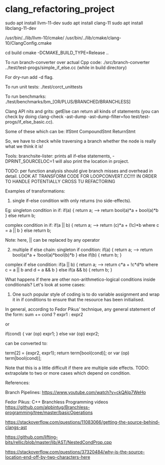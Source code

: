 # clang_refactoring_project

sudo apt install llvm-11-dev
sudo apt install clang-11
sudo apt install libclang-11-dev

/usr/bin/../lib/llvm-10/cmake/
/usr/bin/../lib/cmake/clang-10/ClangConfig.cmake

cd build
cmake -DCMAKE_BUILD_TYPE=Release ..

To run branch-converter over actual Cpp code:
./src/branch-converter ../test/test-progs/simple_if_else.cc (while in build directory)

For dry-run add -d flag.

To run unit tests:
./test/corct_unittests

To run benchmarks:
./test/benchmarks/bm_[OR/PLUS/BRANCHED/BRANCHLESS]

Clang API nits and grits:
getElse can return all kinds of statements (you can check by doing clang-check -ast-dump -ast-dump-filter=foo test/test-progs/if_else_basic.cc).

Some of these which can be:
IfStmt
CompoundStmt
ReturnStmt

So, we have to check while traversing a branch whether the node is really what we think it is!

Tools:
branchsite-lister:
prints all if-else statements, -DPRINT_SOURCELOC=1 will also print the location in project.

TODO: per function analysis should give branch misses and overhead in detail.
LOOK AT TRANSFORM CODE FOR LOOPCONVERT.CC!!!! IN ORDER TO HANDLE POTENTIALLY CROSS TU REFACTORING

Examples of transformations:
1. single if-else condition with only returns (no side-effects).

Eg:
singleton condition in if:
if(a) {
    return a;             -->           return bool(a)\*a + bool(a)*b
}
else return b;

complex condition in if:
if(a || b) {
    return a;             -->           return (c)\*a + (!c)*b where c = a || b
}
else return b;

Note: here, || can be replaced by any operator

2. multiple if else chain:
singleton if condition:
if(a) {
    return a;            -->            return bool(a)\*a + !bool(a)\*bool(b)*b
} else if(b) {
    return b;
}

complex if else condition:
if(a || b) {
    return a;           -->       return c\*a + !c\*d*b where c = a || b and d = a && b
} else if(a && b) {
    return b;
}

What happens if there are other non-arithmetico-logical conditions inside conditionals?
Let's look at some cases:

1. One such popular style of coding is to do variable assignment and wrap it in if conditions to ensure that the resource has been initialised.


In general, according to Fedor Pikus' technique, any general statement of the form:
sum += cond ? expr1 : expr2

or

if(cond) {
    var (op) expr1;
}
else var (op) expr2;

can be converted to:

term[2] = {expr2, expr1};
return term[bool(cond)];
or var (op) term[bool(cond)];

Note that this is a little difficult if there are multiple side effects.
TODO: extrapolate to two or more cases which depend on condition.

References:

Branch Pipelines:
https://www.youtube.com/watch?v=ckQAlp7WeHo

Fedor Pikus: C++ Branchless Programming videos
https://github.com/alpbintug/Branchless-programming/tree/master/basicOperations

https://stackoverflow.com/questions/11083066/getting-the-source-behind-clangs-ast

https://github.com/lifting-bits/rellic/blob/master/lib/AST/NestedCondProp.cpp

https://stackoverflow.com/questions/37320484/why-is-the-source-location-end-off-by-two-characters-here